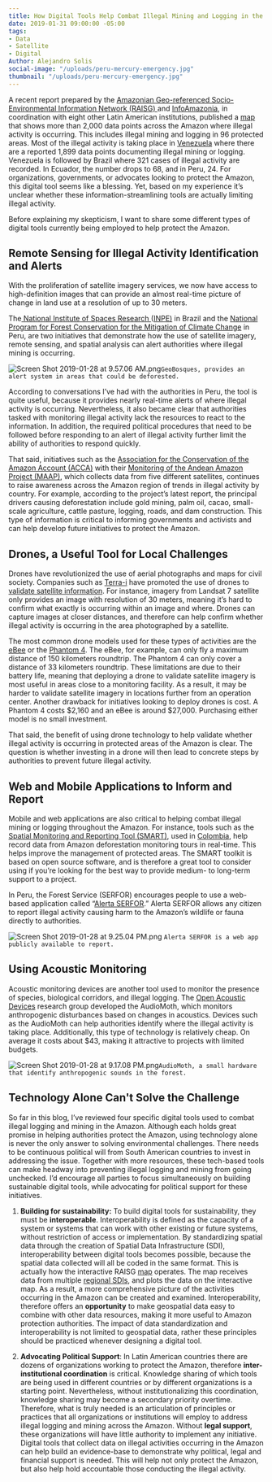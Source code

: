 ```yaml
---
title: How Digital Tools Help Combat Illegal Mining and Logging in the Amazon
date: 2019-01-31 09:00:00 -05:00
tags:
- Data
- Satellite
- Digital
Author: Alejandro Solis
social-image: "/uploads/peru-mercury-emergency.jpg"
thumbnail: "/uploads/peru-mercury-emergency.jpg"
---
```


A recent report prepared by the [Amazonian Geo-referenced Socio-Environmental Information Network (RAISG) ](https://www.amazoniasocioambiental.org/es/)and [InfoAmazonia](https://infoamazonia.org/es/), in coordination with eight other Latin American institutions, published a [map](https://mineria.amazoniasocioambiental.org/) that shows more than 2,000 data points across the Amazon where illegal activity is occurring. This includes illegal mining and logging in 96 protected areas. Most of the illegal activity is taking place in [Venezuela](https://mineria.amazoniasocioambiental.org/) where there are a reported 1,899 data points documenting illegal mining or logging. Venezuela is followed by Brazil where 321 cases of illegal activity are recorded. In Ecuador, the number drops to 68, and in Peru, 24. For organizations, governments, or advocates looking to protect the Amazon, this digital tool seems like a blessing. Yet, based on my experience it’s unclear whether these information-streamlining tools are actually limiting illegal activity.

<!--more-->

Before explaining my skepticism, I want to share some different types of digital tools currently being employed to help protect the Amazon.

## Remote Sensing for Illegal Activity Identification and Alerts

With the proliferation of satellite imagery services, we now have access to high-definition images that can provide an almost real-time picture of change in land use at a resolution of up to 30 meters.

The[ National Institute of Spaces Research ](http://www.obt.inpe.br/OBT/assuntos/programas/amazonia/prodes)([INPE)](http://www.obt.inpe.br/OBT/assuntos/programas/amazonia/prodes) in Brazil and the [National Program for Forest Conservation for the Mitigation of Climate Change](http://geobosques.minam.gob.pe/geobosque/view/index.php) in Peru, are two initiatives that demonstrate how the use of satellite imagery, remote sensing, and spatial analysis can alert authorities where illegal mining is occurring.

![Screen Shot 2019-01-28 at 9.57.06 AM.png](/uploads/Screen%20Shot%202019-01-28%20at%209.57.06%20AM.png)`GeoBosques, provides an alert system in areas that could be deforested.`

According to conversations I’ve had with the authorities in Peru, the tool is quite useful, because it provides nearly real-time alerts of where illegal activity is occurring. Nevertheless, it also became clear that authorities tasked with monitoring illegal activity lack the resources to react to the information. In addition, the required political procedures that need to be followed before responding to an alert of illegal activity further limit the ability of authorities to respond quickly.

That said, initiatives such as the [Association for the Conservation of the Amazon Account (ACCA)](http://www.acca.org.pe) with their [Monitoring of the Andean Amazon Project (MAAP)](https://maaproject.org/es/), which collects data from five different satellites, continues to raise awareness across the Amazon region of trends in illegal activity by country. For example, according to the project’s latest report, the principal drivers causing deforestation include gold mining, palm oil, cacao, small-scale agriculture, cattle pasture, logging, roads, and dam construction. This type of information is critical to informing governments and activists and can help develop future initiatives to protect the Amazon.

## Drones, a Useful Tool for Local Challenges

Drones have revolutionized the use of aerial photographs and maps for civil society. Companies such as [Terra-i](http://www.terra-i.org/terra-i.html) have promoted the use of drones to [validate satellite information](https://amazonlandscapes.org/drone-monitoring-of-land-cover-changes-detected-by-terra-i-in-yurimaguas-peru/). For instance, imagery from Landsat 7 satellite only provides an image with resolution of 30 meters, meaning it’s hard to confirm what exactly is occurring within an image and where. Drones can capture images at closer distances, and therefore can help confirm whether illegal activity is occurring in the area photographed by a satellite.

The most common drone models used for these types of activities are the [eBee](https://www.sensefly.com/drone/ebee-mapping-drone/) or the [Phantom 4](https://www.dji.pe/producto/phantom-4-pro/?gclid=Cj0KCQiAkMDiBRDNARIsACKP1FFNnhxDKS0LPG-QFSEcTipATuFx4CSg38WpMumQJv-2cjg_Vke0-9IaAo7REALw_wcB). The eBee, for example, can only fly a maximum distance of 150 kilometers roundtrip. The Phantom 4 can only cover a distance of 33 kilometers roundtrip. These limitations are due to their battery life, meaning that deploying a drone to validate satellite imagery is most useful in areas close to a monitoring facility. As a result, it may be harder to validate satellite imagery in locations further from an operation center. Another drawback for initiatives looking to deploy drones is cost. A Phantom 4 costs $2,160 and an eBee is around $27,000. Purchasing either model is no small investment.

That said, the benefit of using drone technology to help validate whether illegal activity is occurring in protected areas of the Amazon is clear. The question is whether investing in a drone will then lead to concrete steps by authorities to prevent future illegal activity.

## Web and Mobile Applications to Inform and Report

Mobile and web applications are also critical to helping combat illegal mining or logging throughout the Amazon. For instance, tools such as the [Spatial Monitoring and Reporting Tool (SMART)](http://smartconservationtools.org/), used in [Colombia](https://colombia.wcs.org/es-es/WCS-Colombia/Noticias/articleType/ArticleView/articleId/11116/Entrenamiento-en-la-herramienta-SMART.aspx), help record data from Amazon deforestation monitoring tours in real-time. This helps improve the management of protected areas. The SMART toolkit is based on open source software, and is therefore a great tool to consider using if you’re looking for the best way to provide medium- to long-term support to a project.

In Peru, the Forest Service (SERFOR) encourages people to use a web-based application called “[Alerta SERFOR](http://appweb.serfor.gob.pe/denunciasserfor/).” Alerta SERFOR allows any citizen to report illegal activity causing harm to the Amazon’s wildlife or fauna directly to authorities.

![Screen Shot 2019-01-28 at 9.25.04 PM.png](/uploads/Screen%20Shot%202019-01-28%20at%209.25.04%20PM.png) `Alerta SERFOR is a web app publicly available to report.`

## Using Acoustic Monitoring

Acoustic monitoring devices are another tool used to monitor the presence of species, biological corridors, and illegal logging. The [Open Acoustic Devices](https://www.openacousticdevices.info) research group developed the AudioMoth, which monitors anthropogenic disturbances based on changes in acoustics. Devices such as the AudioMoth can help authorities identify where the illegal activity is taking place. Additionally, this type of technology is relatively cheap. On average it costs about $43, making it attractive to projects with limited budgets.

![Screen Shot 2019-01-28 at 9.17.08 PM.png](/uploads/Screen%20Shot%202019-01-28%20at%209.17.08%20PM.png)`AudioMoth, a small hardware that identify anthropogenic sounds in the forest.`

## Technology Alone Can't Solve the Challenge

So far in this blog, I’ve reviewed four specific digital tools used to combat illegal logging and mining in the Amazon. Although each holds great promise in helping authorities protect the Amazon, using technology alone is never the only answer to solving environmental challenges. There needs to be continuous political will from South American countries to invest in addressing the issue. Together with more resources, these tech-based tools can make headway into preventing illegal logging and mining from going unchecked. I’d encourage all parties to focus simultaneously on building sustainable digital tools, while advocating for political support for these initiatives.

1. **Building for sustainability:** To build digital tools for sustainability, they must be **interoperable**. Interoperability is defined as the capacity of a system or systems that can work with other existing or future systems, without restriction of access or implementation. By standardizing spatial data through the creation of Spatial Data Infrastructure (SDI), interoperability between digital tools becomes possible, because the spatial data collected will all be coded in the same format. This is actually how the interactive RAISG [map](https://mineria.amazoniasocioambiental.org/) operates. The map receives data from multiple [regional SDIs](https://mineria.amazoniasocioambiental.org/sobre/), and plots the data on the interactive map. As a result, a more comprehensive picture of the activities occurring in the Amazon can be created and examined. Interoperability, therefore offers an **opportunity** to make geospatial data easy to combine with other data resources, making it more useful to Amazon protection authorities. The impact of data standardization and interoperability is not limited to geospatial data, rather these principles should be practiced whenever designing a digital tool.

2. **Advocating Political Support**:  In Latin American countries there are dozens of organizations working to protect the Amazon, therefore **inter-institutional coordination** is critical. Knowledge sharing of which tools are being used in different countries or by different organizations is a starting point. Nevertheless, without institutionalizing this coordination, knowledge sharing may become a secondary priority overtime. Therefore, what is truly needed is an articulation of principles or practices that all organizations or institutions will employ to address illegal logging and mining across the Amazon. Without **legal support**, these organizations will have little authority to implement any initiative. Digital tools that collect data on illegal activities occurring in the Amazon can help build an evidence-base to demonstrate why political, legal and financial support is needed. This will help not only protect the Amazon, but also help hold accountable those conducting the illegal activity.